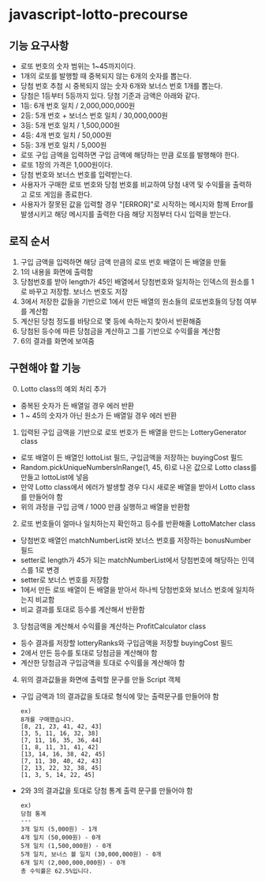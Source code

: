 # javascript-lotto-precourse

## 기능 요구사항

-   로또 번호의 숫자 범위는 1~45까지이다.
-   1개의 로또를 발행할 때 중복되지 않는 6개의 숫자를 뽑는다.
-   당첨 번호 추첨 시 중복되지 않는 숫자 6개와 보너스 번호 1개를 뽑는다.
-   당첨은 1등부터 5등까지 있다. 당첨 기준과 금액은 아래와 같다.
-   1등: 6개 번호 일치 / 2,000,000,000원
-   2등: 5개 번호 + 보너스 번호 일치 / 30,000,000원
-   3등: 5개 번호 일치 / 1,500,000원
-   4등: 4개 번호 일치 / 50,000원
-   5등: 3개 번호 일치 / 5,000원
-   로또 구입 금액을 입력하면 구입 금액에 해당하는 만큼 로또를 발행해야 한다.
-   로또 1장의 가격은 1,000원이다.
-   당첨 번호와 보너스 번호를 입력받는다.
-   사용자가 구매한 로또 번호와 당첨 번호를 비교하여 당첨 내역 및 수익률을 출력하고 로또 게임을 종료한다.
-   사용자가 잘못된 값을 입력할 경우 "[ERROR]"로 시작하는 메시지와 함께 Error를 발생시키고 해당 메시지를 출력한 다음 해당 지점부터 다시 입력을 받는다.

## 로직 순서

1. 구입 금액을 입력하면 해당 금액 만큼의 로또 번호 배열이 든 배열을 만듦
2. 1의 내용을 화면에 출력함
3. 당첨번호를 받아 length가 45인 배열에서 당첨번호와 일치하는 인덱스의 원소를 1로 바꾸고 저장함. 보너스 번호도 저장
4. 3에서 저장한 값들을 기반으로 1에서 만든 배열의 원소들의 로또번호들의 당첨 여부를 계산함
5. 계산된 당첨 정도를 바탕으로 몇 등에 속하는지 찾아서 반환해줌
6. 당첨된 등수에 따른 당첨금을 계산하고 그를 기반으로 수익률을 계산함
7. 6의 결과를 화면에 보여줌

## 구현해야 할 기능

0. Lotto class의 예외 처리 추가

-   중복된 숫자가 든 배열일 경우 에러 반환
-   1 ~ 45의 숫자가 아닌 원소가 든 배열일 경우 에러 반환

1. 입력된 구입 금액을 기반으로 로또 번호가 든 배열을 만드는 LotteryGenerator class

-   로또 배열이 든 배열인 lottoList 필드, 구입금액을 저장하는 buyingCost 필드
-   Random.pickUniqueNumbersInRange(1, 45, 6)로 나온 값으로 Lotto class를 만들고 lottoList에 넣음
-   만약 Lotto class에서 에러가 발생할 경우 다시 새로운 배열을 받아서 Lotto class를 만들어야 함
-   위의 과정을 구입 금액 / 1000 만큼 실행하고 배열을 반환함

2. 로또 번호들이 얼마나 일치하는지 확인하고 등수를 반환해줄 LottoMatcher class

-   당첨번호 배열인 matchNumberList와 보너스 번호를 저장하는 bonusNumber 필드
-   setter로 length가 45가 되는 matchNumberList에서 당첨번호에 해당하는 인덱스를 1로 변경
-   setter로 보너스 번호를 저장함
-   1에서 만든 로또 배열이 든 배열을 받아서 하나씩 당첨번호와 보너스 번호에 일치하는지 비교함
-   비교 결과를 토대로 등수를 계산해서 반환함

3. 당첨금액을 계산해서 수익률을 계산하는 ProfitCalculator class

-   등수 결과를 저장할 lotteryRanks와 구입금액을 저장할 buyingCost 필드
-   2에서 만든 등수를 토대로 당첨금을 계산해야 함
-   계산한 당첨금과 구입금액을 토대로 수익률을 계산해야 함

4. 위의 결과값들을 화면에 출력할 문구를 만들 Script 객체

-   구입 금액과 1의 결과값을 토대로 형식에 맞는 출력문구를 만들어야 함
    ```
    ex)
    8개를 구매했습니다.
    [8, 21, 23, 41, 42, 43]
    [3, 5, 11, 16, 32, 38]
    [7, 11, 16, 35, 36, 44]
    [1, 8, 11, 31, 41, 42]
    [13, 14, 16, 38, 42, 45]
    [7, 11, 30, 40, 42, 43]
    [2, 13, 22, 32, 38, 45]
    [1, 3, 5, 14, 22, 45]
    ```
-   2와 3의 결과값을 토대로 당첨 통계 출력 문구를 만들어야 함
    ```
    ex)
    당첨 통계
    ---
    3개 일치 (5,000원) - 1개
    4개 일치 (50,000원) - 0개
    5개 일치 (1,500,000원) - 0개
    5개 일치, 보너스 볼 일치 (30,000,000원) - 0개
    6개 일치 (2,000,000,000원) - 0개
    총 수익률은 62.5%입니다.
    ```